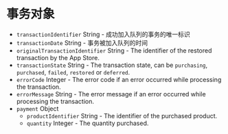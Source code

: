 # 事务对象

* `transactionIdentifier` String - 成功加入队列的事务的唯一标识
* `transactionDate` String - 事务被加入队列的时间
* `originalTransactionIdentifier` String - The identifier of the restored transaction by the App Store.
* `transactionState` String - The transaction state, can be `purchasing`, `purchased`, `failed`, `restored` or `deferred`.
* `errorCode` Integer - The error code if an error occurred while processing the transaction.
* `errorMessage` String - The error message if an error occurred while processing the transaction.
* `payment` Object 
  * `productIdentifier` String - The identifier of the purchased product.
  * `quantity` Integer - The quantity purchased.